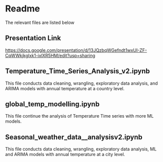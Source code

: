 # Readme
The relevant files are listed below

## Presentation Link
https://docs.google.com/presentation/d/13JQzbqWGefndt1wxUI-ZF-CqWWkjkglxk1-ixlXR5HM/edit?usp=sharing

## Temperature_Time_Series_Analysis_v2.ipynb
This file conducts data cleaning, wrangling, exploratory data analysis, and ARIMA models with annual temperature at a country level.

## global_temp_modelling.ipynb
This file continue the analysis of Temperature Time series with more ML models.

## Seasonal_weather_data__analysisv2.ipynb
This file conducts data cleaning, wrangling, exploratory data analysis, ML and ARIMA models with annual temperature at a city level.
